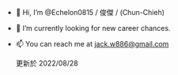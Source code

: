 - 👋 Hi, I’m @Echelon0815 / 俊傑 / (Chun-Chieh)
- 🌱 I’m currently looking for new career chances.
- 📫 You can reach me at jack.w886@gmail.com

  更新於 2022/08/28
